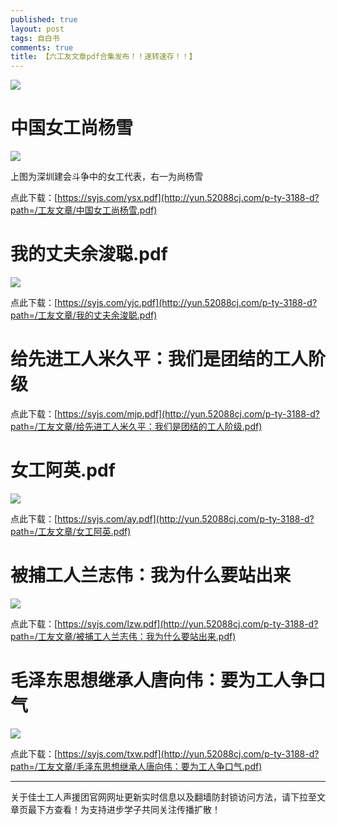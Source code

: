 ```yaml
---
published: true
layout: post
tags: 自白书
comments: true
title: 【六工友文章pdf合集发布！！速转速存！！】
---
```


![](http://wx1.sinaimg.cn/mw690/0060lm7Tly1fuci502vtfj30k00fdadj.jpg)

# 中国女工尚杨雪

![](https://upload.cc/i1/2018/08/18/zeFmQh.png)

 上图为深圳建会斗争中的女工代表，右一为尚杨雪

点此下载：[https://syjs.com/ysx.pdf](http://yun.52088cj.com/p-ty-3188-d?path=/工友文章/中国女工尚杨雪.pdf)

# 我的丈夫余浚聪.pdf

![](http://wx4.sinaimg.cn/mw690/0060lm7Tly1fu4tvt8sqbj30go0m8ac6.jpg)

点此下载：[https://syjs.com/yjc.pdf](http://yun.52088cj.com/p-ty-3188-d?path=/工友文章/我的丈夫余浚聪.pdf)

# 给先进工人米久平：我们是团结的工人阶级

点此下载：[https://syjs.com/mjp.pdf](http://yun.52088cj.com/p-ty-3188-d?path=/工友文章/给先进工人米久平：我们是团结的工人阶级.pdf)

# 女工阿英.pdf

![](http://wx2.sinaimg.cn/mw690/0060lm7Tly1fu3qmqsqblj30j60eeacq.jpg)

点此下载：[https://syjs.com/ay.pdf](http://yun.52088cj.com/p-ty-3188-d?path=/工友文章/女工阿英.pdf)

# 被捕工人兰志伟：我为什么要站出来

![](http://wx3.sinaimg.cn/mw690/0060lm7Tly1fuci51t1gzj30j60eek77.jpg)

点此下载：[https://syjs.com/lzw.pdf](http://yun.52088cj.com/p-ty-3188-d?path=/工友文章/被捕工人兰志伟：我为什么要站出来.pdf)

# 毛泽东思想继承人唐向伟：要为工人争口气

![](http://wx1.sinaimg.cn/mw690/0060lm7Tly1fu9hdpggl7j30u01p3ten.jpg)

点此下载：[https://syjs.com/txw.pdf](http://yun.52088cj.com/p-ty-3188-d?path=/工友文章/毛泽东思想继承人唐向伟：要为工人争口气.pdf)

---
关于佳士工人声援团官网网址更新实时信息以及翻墙防封锁访问方法，请下拉至文章页最下方查看！为支持进步学子共同关注传播扩散！
